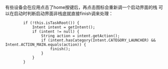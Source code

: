 [](https://www.jianshu.com/p/eea14ca0b164)

有些设备会在应用点击了home按键后，再点击图标会重新调一个启动界面的栈
可以在启动时判断启动界面非栈底就直接finish调来处理：
```
        if (!this.isTaskRoot()) {
            Intent intent = getIntent();
            if (intent != null) {
                String action = intent.getAction();
                if (intent.hasCategory(Intent.CATEGORY_LAUNCHER) && Intent.ACTION_MAIN.equals(action)) {
                    finish();
                }
            }
        }
```